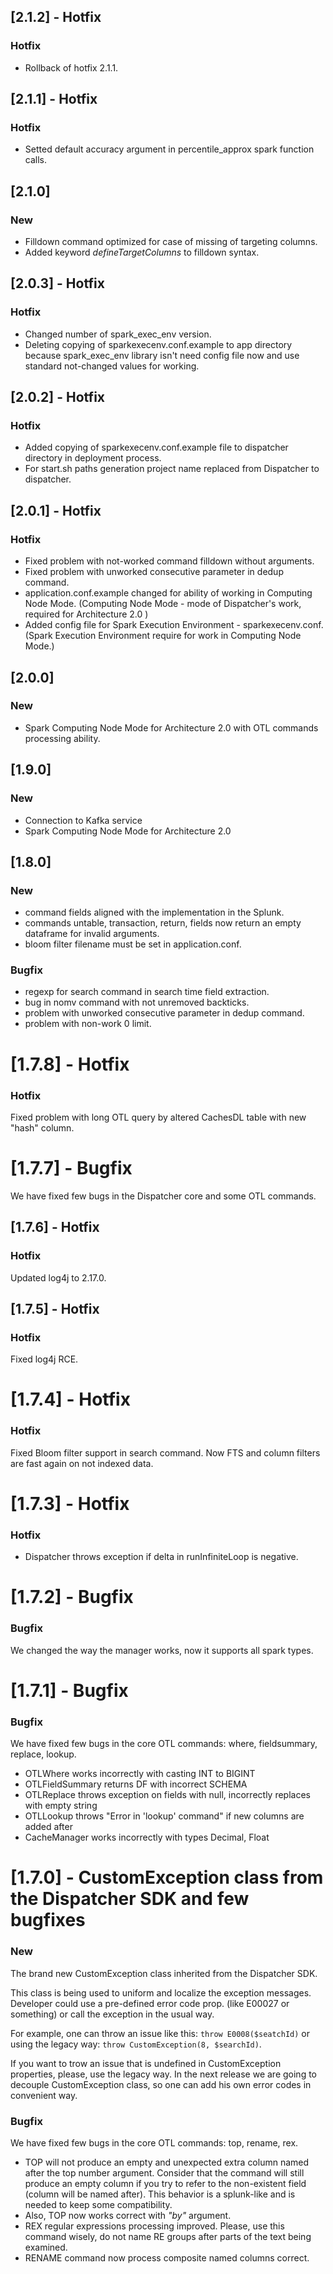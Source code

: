 ## [2.1.2] - Hotfix
### Hotfix
- Rollback of hotfix 2.1.1.

## [2.1.1] - Hotfix
### Hotfix
- Setted default accuracy argument in percentile_approx spark function calls.

## [2.1.0]
### New
- Filldown command optimized for case of missing of targeting columns.
- Added keyword _defineTargetColumns_ to filldown syntax.

## [2.0.3] - Hotfix
### Hotfix
- Changed number of spark_exec_env version.
- Deleting copying of sparkexecenv.conf.example to app directory because spark_exec_env library isn't need config file now and use standard not-changed values for working.

## [2.0.2] - Hotfix
### Hotfix
- Added copying of sparkexecenv.conf.example file to dispatcher directory in deployment process.
- For start.sh paths generation project name replaced from Dispatcher to dispatcher.

## [2.0.1] - Hotfix
### Hotfix
- Fixed problem with not-worked command filldown without arguments.
- Fixed problem with unworked consecutive parameter in dedup command.
- application.conf.example changed for ability of working in Computing Node Mode. (Computing Node Mode - mode of Dispatcher's work, required for Architecture 2.0 )
- Added config file for Spark Execution Environment - sparkexecenv.conf. (Spark Execution Environment require for work in Computing Node Mode.)

## [2.0.0]
### New
- Spark Computing Node Mode for Architecture 2.0 with OTL commands processing ability.

## [1.9.0]
### New
- Connection to Kafka service
- Spark Computing Node Mode for Architecture 2.0

## [1.8.0]
### New
- command fields aligned with the implementation in the Splunk.
- commands untable, transaction, return, fields now return an empty dataframe for invalid arguments.
- bloom filter filename must be set in application.conf.
### Bugfix
- regexp for search command in search time field extraction.
- bug in nomv command with not unremoved backticks.
- problem with unworked consecutive parameter in dedup command.
- problem with non-work 0 limit.

# [1.7.8] - Hotfix
### Hotfix
Fixed problem with long OTL query by altered CachesDL table with new "hash" column.

# [1.7.7] - Bugfix
We have fixed few bugs in the Dispatcher core and some OTL commands.

## [1.7.6] - Hotfix
### Hotfix
Updated log4j to 2.17.0.

## [1.7.5] - Hotfix
### Hotfix
Fixed log4j RCE.

# [1.7.4] - Hotfix
### Hotfix
Fixed Bloom filter support in search command. Now FTS and column filters are fast again on not indexed data. 

# [1.7.3] - Hotfix
### Hotfix
- Dispatcher throws exception if delta in runInfiniteLoop is negative.

# [1.7.2] - Bugfix
### Bugfix
We changed the way the manager works, now it supports all spark types.

# [1.7.1] - Bugfix
### Bugfix
We have fixed few bugs in the core OTL commands: where, fieldsummary, replace, lookup.
- OTLWhere works incorrectly with casting INT to BIGINT
- OTLFieldSummary returns DF with incorrect SCHEMA
- OTLReplace throws exception on fields with null,
  incorrectly replaces with empty string
- OTLLookup throws "Error in 'lookup' command" if new columns are added after
- CacheManager works incorrectly with types Decimal, Float

# [1.7.0] - CustomException class from the Dispatcher SDK and few bugfixes

### New
The brand new CustomException class inherited from the Dispatcher SDK.

This class is being used to uniform and localize the exception messages. Developer could use a pre-defined error code prop. (like E00027 or something) or call the exception in the usual way.

For example, one can throw an issue like this: 
`throw E0008($seatchId)` or using the legacy way: `throw CustomException(8, $searchId)`.

If you want to trow an issue that is undefined in CustomException properties, please, use the legacy way. In the next release we are going to decouple CustomException class, so one can add his own error codes in convenient way.

### Bugfix
We have fixed few bugs in the core OTL commands: top, rename, rex.
- TOP will not produce an empty and unexpected extra column named after the top number argument. Consider that the command will still produce an empty column if you try to refer to the non-existent field (column will be named after). This behavior is a splunk-like and is needed to keep some compatibility.
- Also, TOP now works correct with _"by"_ argument.
- REX regular expressions processing improved. Please, use this command wisely, do not name RE groups after parts of the text being examined.
- RENAME command now process composite named columns correct.